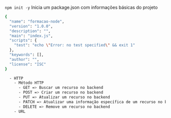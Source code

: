 ``npm init -y``
Inicia um package.json com informações básicas do projeto

```bash
{
  "name": "formacao-node",
  "version": "1.0.0",
  "description": "",
  "main": "index.js",
  "scripts": {
    "test": "echo \"Error: no test specified\" && exit 1"
  },
  "keywords": [],
  "author": "",
  "license": "ISC"
}
```

```bash
  - HTTP
    - Método HTTP
      - GET => Buscar um recurso no backend
      - POST => Criar um recurso no backend
      - PUT => Atualizar um recurso no backend
      - PATCH => Atualizar uma informação específica de um recurso no backend
      - DELETE => Remove um recurso no backend
    - URL
```